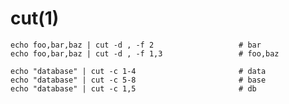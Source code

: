 # cut(1)

    echo foo,bar,baz | cut -d , -f 2                   # bar
    echo foo,bar,baz | cut -d , -f 1,3                 # foo,baz

    echo "database" | cut -c 1-4                       # data
    echo "database" | cut -c 5-8                       # base
    echo "database" | cut -c 1,5                       # db
